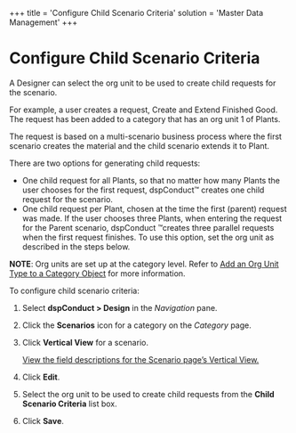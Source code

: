 +++
title = 'Configure Child Scenario Criteria'
solution = 'Master Data Management'
+++

# Configure Child Scenario Criteria

A Designer can select the org unit to be used to create child requests
for the scenario.

For example, a user creates a request, Create and Extend Finished Good.
The request has been added to a category that has an org unit 1 of
Plants.

The request is based on a multi-scenario business process where the
first scenario creates the material and the child scenario extends it to
Plant.

There are two options for generating child requests:

  - One child request for all Plants, so that no matter how many Plants
    the user chooses for the first request, dspConduct™ creates one
    child request for the scenario.
  - One child request per Plant, chosen at the time the first (parent)
    request was made. If the user chooses three Plants, when entering
    the request for the Parent scenario, dspConduct ™creates three
    parallel requests when the first request finishes. To use this
    option, set the org unit as described in the steps below.

<span style="font-weight: bold;">NOTE</span>: Org units are set up at
the category level. Refer to [Add an Org Unit Type to a Category
Object](Manage_Org_Units#Add_an_Org_Unit_Type_to_a_Category_Object)
for more information.

To configure child scenario criteria:

1.  Select **dspConduct \> Design** in the
    <span style="font-style: italic;">Navigation</span> pane.

2.  Click the **Scenarios** icon for a category on the *Category* page.

3.  Click **Vertical View** for a scenario.
    
    [View the field descriptions for the Scenario page’s Vertical
    View.](../Page_Desc/Scenario_H#Scenario_V)

4.  Click **Edit**.

5.  Select the org unit to be used to create child requests from the
    **Child Scenario Criteria** list box.

6.  Click <span style="font-weight: bold;">Save</span>.

